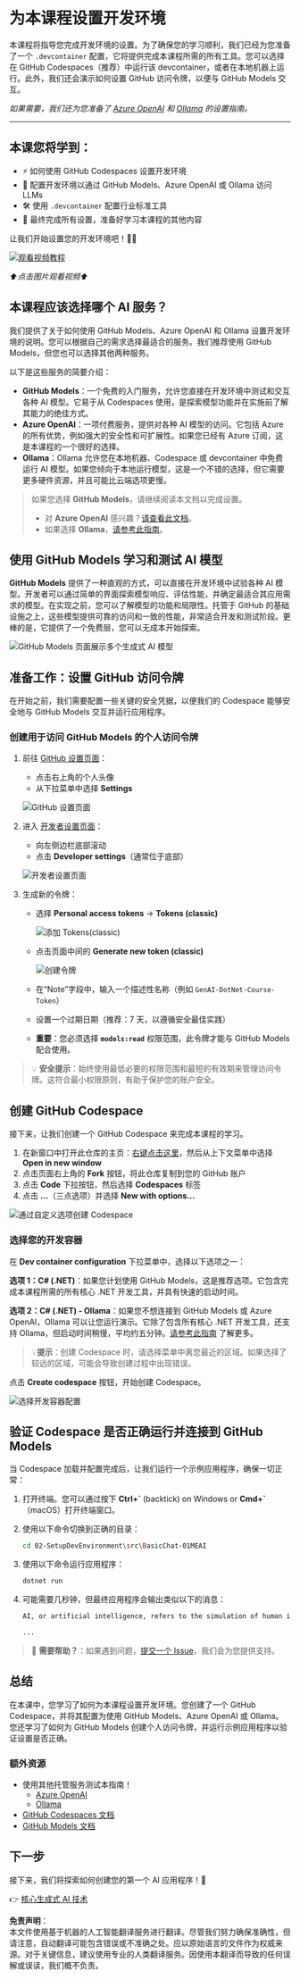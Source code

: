# 为本课程设置开发环境

本课程将指导您完成开发环境的设置。为了确保您的学习顺利，我们已经为您准备了一个 `.devcontainer` 配置，它将提供完成本课程所需的所有工具。您可以选择在 GitHub Codespaces（推荐）中运行该 devcontainer，或者在本地机器上运行。此外，我们还会演示如何设置 GitHub 访问令牌，以便与 GitHub Models 交互。

*如果需要，我们还为您准备了 [Azure OpenAI](getting-started-azure-openai.md) 和 [Ollama](getting-started-ollama.md) 的设置指南。*

---

## 本课您将学到：

- ⚡ 如何使用 GitHub Codespaces 设置开发环境  
- 🤖 配置开发环境以通过 GitHub Models、Azure OpenAI 或 Ollama 访问 LLMs  
- 🛠️ 使用 `.devcontainer` 配置行业标准工具  
- 🎯 最终完成所有设置，准备好学习本课程的其他内容  

让我们开始设置您的开发环境吧！🏃‍♂️

[![观看视频教程](https://img.youtube.com/vi/7kYoVRNQXyA/0.jpg)](https://youtu.be/7kYoVRNQXyA?feature=shared)

_⬆️点击图片观看视频⬆️_

## 本课程应该选择哪个 AI 服务？

我们提供了关于如何使用 GitHub Models、Azure OpenAI 和 Ollama 设置开发环境的说明。您可以根据自己的需求选择最适合的服务。我们推荐使用 GitHub Models，但您也可以选择其他两种服务。

以下是这些服务的简要介绍：

- **GitHub Models**：一个免费的入门服务，允许您直接在开发环境中测试和交互各种 AI 模型。它易于从 Codespaces 使用，是探索模型功能并在实施前了解其能力的绝佳方式。
- **Azure OpenAI**：一项付费服务，提供对各种 AI 模型的访问。它包括 Azure 的所有优势，例如强大的安全性和可扩展性。如果您已经有 Azure 订阅，这是本课程的一个很好的选择。
- **Ollama**：Ollama 允许您在本地机器、Codespace 或 devcontainer 中免费运行 AI 模型。如果您倾向于本地运行模型，这是一个不错的选择，但它需要更多硬件资源，并且可能比云端选项更慢。

> 如果您选择 **GitHub Models**，请继续阅读本文档以完成设置。
> - 对 **Azure OpenAI** 感兴趣？[请查看此文档](getting-started-azure-openai.md)。  
> - 如果选择 **Ollama**，[请参考此指南](getting-started-ollama.md)。  

## 使用 GitHub Models 学习和测试 AI 模型

**GitHub Models** 提供了一种直观的方式，可以直接在开发环境中试验各种 AI 模型。开发者可以通过简单的界面探索模型响应、评估性能，并确定最适合其应用需求的模型。在实现之前，您可以了解模型的功能和局限性。托管于 GitHub 的基础设施之上，这些模型提供可靠的访问和一致的性能，非常适合开发和测试阶段。更棒的是，它提供了一个免费层，您可以无成本开始探索。

![GitHub Models 页面展示多个生成式 AI 模型](../../../translated_images/github-models-webapge.25ecc6d29afdb2dedd949b0e5279cff6dd799af74c427d1036002f18249b9889.zh.png)

## 准备工作：设置 GitHub 访问令牌

在开始之前，我们需要配置一些关键的安全凭据，以便我们的 Codespace 能够安全地与 GitHub Models 交互并运行应用程序。

### 创建用于访问 GitHub Models 的个人访问令牌

1. 前往 [GitHub 设置页面](https://github.com/settings/profile)：

    - 点击右上角的个人头像  
    - 从下拉菜单中选择 **Settings**  

    ![GitHub 设置页面](../../../translated_images/settings-github.de37189787dd4ee4d009bcc00385118c836777292c07f345095f1812e1d4eb5b.zh.png)

1. 进入 [开发者设置页面](https://github.com/settings/apps)：

    - 向左侧边栏底部滚动  
    - 点击 **Developer settings**（通常位于底部）  

    ![开发者设置页面](../../../translated_images/developer-settings-github.a0d00ea9c5bfbb7b3b27a76feae84e297f91f6f703b531ee4dc23ee21f8efb98.zh.png)

1. 生成新的令牌：

    - 选择 **Personal access tokens** → **Tokens (classic)**  

        ![添加 Tokens(classic)](../../../translated_images/tokens-classic-github.63431bdab6ff72d22671448b36ec31fde6faa296f7c90a1978722a0074c64560.zh.png)

    - 点击页面中间的 **Generate new token (classic)**  

        ![创建令牌](../../../translated_images/token-generate-github.9a0e1223702d8801af0ee165e93644ded50d2a02c84b5165783d216f041d7936.zh.png)

    - 在“Note”字段中，输入一个描述性名称（例如 `GenAI-DotNet-Course-Token`）  
    - 设置一个过期日期（推荐：7 天，以遵循安全最佳实践）  
    - **重要**：您必须选择 **`models:read`** 权限范围，此令牌才能与 GitHub Models 配合使用。  

> 💡 **安全提示**：始终使用最低必要的权限范围和最短的有效期来管理访问令牌。这符合最小权限原则，有助于保护您的账户安全。

## 创建 GitHub Codespace

接下来，让我们创建一个 GitHub Codespace 来完成本课程的学习。

1. 在新窗口中打开此仓库的主页：[右键点击这里](https://github.com/microsoft/Generative-AI-for-beginners-dotnet)，然后从上下文菜单中选择 **Open in new window**  
1. 点击页面右上角的 **Fork** 按钮，将此仓库复制到您的 GitHub 账户  
1. 点击 **Code** 下拉按钮，然后选择 **Codespaces** 标签  
1. 点击 **...**（三点选项）并选择 **New with options...**  

![通过自定义选项创建 Codespace](../../../translated_images/creating-codespace.0e7334f85cf4c8d0e080a0d5b4c76c24c5bbe6bddf48dcd1403e092ea0d9bce9.zh.png)

### 选择您的开发容器

在 **Dev container configuration** 下拉菜单中，选择以下选项之一：

**选项 1：C# (.NET)**：如果您计划使用 GitHub Models，这是推荐选项。它包含完成本课程所需的所有核心 .NET 开发工具，并具有快速的启动时间。

**选项 2：C# (.NET) - Ollama**：如果您不想连接到 GitHub Models 或 Azure OpenAI，Ollama 可以让您运行演示。它除了包含所有核心 .NET 开发工具，还支持 Ollama，但启动时间稍慢，平均约五分钟。[请参考此指南](getting-started-ollama.md) 了解更多。

> 💡**提示**：创建 Codespace 时，请选择菜单中离您最近的区域。如果选择了较远的区域，可能会导致创建过程中出现错误。

点击 **Create codespace** 按钮，开始创建 Codespace。

![选择开发容器配置](../../../translated_images/select-container-codespace.9b8ca34b6ff8b4cb80973924cbc1894cf7672d233b0055b47f702db60c4c6221.zh.png)

## 验证 Codespace 是否正确运行并连接到 GitHub Models

当 Codespace 加载并配置完成后，让我们运行一个示例应用程序，确保一切正常：

1. 打开终端。您可以通过按下 **Ctrl+\`** (backtick) on Windows or **Cmd+`**（macOS）打开终端窗口。  

1. 使用以下命令切换到正确的目录：  

    ```bash
    cd 02-SetupDevEnvironment\src\BasicChat-01MEAI
    ```

1. 使用以下命令运行应用程序：  

    ```bash
    dotnet run
    ```

1. 可能需要几秒钟，但最终应用程序会输出类似以下的消息：  

    ```bash
    AI, or artificial intelligence, refers to the simulation of human intelligence in machines that are programmed to think and learn like humans. It is a broad field of computer science that focuses on creating systems and algorithms capable of performing tasks that typically require human intelligence. These tasks include problem-solving,

    ...
    ```

> 🙋 **需要帮助？**：如果遇到问题，[提交一个 Issue](https://github.com/microsoft/Generative-AI-for-beginners-dotnet/issues/new?template=Blank+issue)，我们会为您提供支持。

## 总结

在本课中，您学习了如何为本课程设置开发环境。您创建了一个 GitHub Codespace，并将其配置为使用 GitHub Models、Azure OpenAI 或 Ollama。您还学习了如何为 GitHub Models 创建个人访问令牌，并运行示例应用程序以验证设置是否正确。

### 额外资源

- 使用其他托管服务测试本指南！  
    - [Azure OpenAI](getting-started-azure-openai.md)  
    - [Ollama](getting-started-ollama.md)  
- [GitHub Codespaces 文档](https://docs.github.com/en/codespaces)  
- [GitHub Models 文档](https://docs.github.com/en/github-models/prototyping-with-ai-models)  

## 下一步

接下来，我们将探索如何创建您的第一个 AI 应用程序！🚀  

👉 [核心生成式 AI 技术](../03-CoreGenerativeAITechniques/readme.md)  

**免责声明**：  
本文件使用基于机器的人工智能翻译服务进行翻译。尽管我们努力确保准确性，但请注意，自动翻译可能包含错误或不准确之处。应以原始语言的文件作为权威来源。对于关键信息，建议使用专业的人类翻译服务。因使用本翻译而导致的任何误解或误读，我们概不负责。